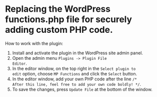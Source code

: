 # Replacing the WordPress functions.php file for securely adding custom PHP code.

How to work with the plugin:

1. Install and activate the plugin in the WordPress site admin panel.
2. Open the admin menu <code>Plugins -> Plugin File Editor</code>.
3. In the editor window, on the top right in the <code>Select plugin to edit</code> option, choose <code>MP Functions</code> and click the <code>Select</code> button.
4. In the editor window, add your own PHP code after the line <code>/* After this line, feel free to add your own code boldly! */</code>.
5. To save the changes, press <code>Update File</code> at the bottom of the window.
